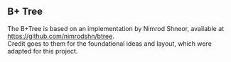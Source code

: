 ## B+ Tree

The B+Tree is based on an implementation by Nimrod Shneor, available at https://github.com/nimrodshn/btree.  
Credit goes to them for the foundational ideas and layout, which were adapted for this project.
